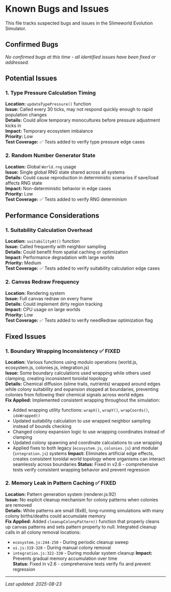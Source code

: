 # Known Bugs and Issues

This file tracks suspected bugs and issues in the Slimeworld Evolution Simulator.

## Confirmed Bugs

*No confirmed bugs at this time - all identified issues have been fixed or addressed.*

## Potential Issues

### 1. Type Pressure Calculation Timing
**Location:** `updateTypePressure()` function  
**Issue:** Called every 30 ticks, may not respond quickly enough to rapid population changes  
**Details:** Could allow temporary monocultures before pressure adjustment kicks in  
**Impact:** Temporary ecosystem imbalance  
**Priority:** Low  
**Test Coverage:** ✅ Tests added to verify type pressure edge cases

### 2. Random Number Generator State
**Location:** Global `World.rng` usage  
**Issue:** Single global RNG state shared across all systems  
**Details:** Could cause reproduction in deterministic scenarios if save/load affects RNG state  
**Impact:** Non-deterministic behavior in edge cases  
**Priority:** Low  
**Test Coverage:** ✅ Tests added to verify RNG determinism

## Performance Considerations

### 1. Suitability Calculation Overhead
**Location:** `suitabilityAt()` function  
**Issue:** Called frequently with neighbor sampling  
**Details:** Could benefit from spatial caching or optimization  
**Impact:** Performance degradation with large worlds  
**Priority:** Medium  
**Test Coverage:** ✅ Tests added to verify suitability calculation edge cases

### 2. Canvas Redraw Frequency
**Location:** Rendering system  
**Issue:** Full canvas redraw on every frame  
**Details:** Could implement dirty region tracking  
**Impact:** CPU usage on large worlds  
**Priority:** Low  
**Test Coverage:** ✅ Tests added to verify needRedraw optimization flag

## Fixed Issues

### 1. Boundary Wrapping Inconsistency ✅ FIXED
**Location:** Various functions using modulo operations (world.js, ecosystem.js, colonies.js, integration.js)  
**Issue:** Some boundary calculations used wrapping while others used clamping, creating inconsistent toroidal topology  
**Details:** Chemical diffusion (slime trails, nutrients) wrapped around edges while colony suitability and expansion stopped at boundaries, preventing colonies from following their chemical signals across world edges  
**Fix Applied:** Implemented consistent wrapping throughout the simulation:
- Added wrapping utility functions: `wrapX()`, `wrapY()`, `wrapCoords()`, `idxWrapped()`
- Updated suitability calculation to use wrapped neighbor sampling instead of bounds checking
- Changed colony expansion logic to use wrapping coordinates instead of clamping
- Updated colony spawning and coordinate calculations to use wrapping
- Applied fixes to both legacy (`ecosystem.js`, `colonies.js`) and modular (`integration.js`) systems
**Impact:** Eliminates artificial edge effects, creates consistent toroidal world topology where organisms can interact seamlessly across boundaries
**Status:** Fixed in v2.6 - comprehensive tests verify consistent wrapping behavior and prevent regression

### 2. Memory Leak in Pattern Caching ✅ FIXED
**Location:** Pattern generation system (renderer.js:92)  
**Issue:** No explicit cleanup mechanism for colony patterns when colonies are removed  
**Details:** While patterns are small (8x8), long-running simulations with many colony births/deaths could accumulate memory  
**Fix Applied:** Added `cleanupColonyPattern()` function that properly cleans up canvas patterns and sets pattern property to null. Integrated cleanup calls in all colony removal locations:
- `ecosystem.js:244-250` - During periodic cleanup sweep
- `ui.js:319-320` - During manual colony removal
- `integration.js:322-330` - During modular system cleanup
**Impact:** Prevents gradual memory accumulation over time  
**Status:** Fixed in v2.6 - comprehensive tests verify fix and prevent regression

---
*Last updated: 2025-08-23*
